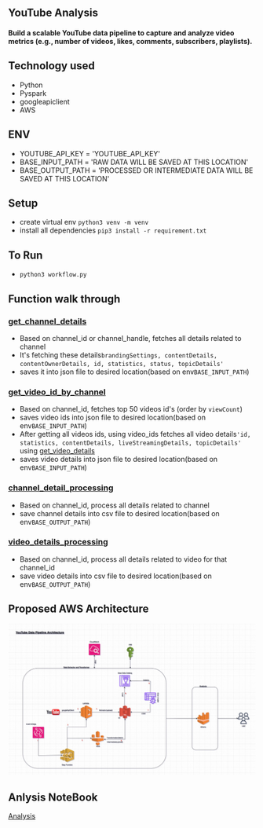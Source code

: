 ## YouTube Analysis
#### Build a scalable YouTube data pipeline to capture and analyze video metrics (e.g., number of videos, likes, comments, subscribers, playlists).
## Technology used
- Python
- Pyspark
- googleapiclient
- AWS
## ENV
- YOUTUBE_API_KEY = 'YOUTUBE_API_KEY'
- BASE_INPUT_PATH = 'RAW DATA WILL BE SAVED AT THIS LOCATION' 
- BASE_OUTPUT_PATH = 'PROCESSED OR INTERMEDIATE DATA WILL BE SAVED AT THIS LOCATION'
## Setup
- create virtual env `python3 venv -m venv`
- install all dependencies `pip3 install -r requirement.txt`
## To Run
- `python3 workflow.py`
## Function walk through
### [get_channel_details](https://github.com/devendra631997/YouTube_analysis/blob/458be49070ccf73b380476be3995c5010a74b17c/src/extractor/details.py#L7)
- Based on channel_id or channel_handle, fetches all details related to channel
- It's fetching these details`brandingSettings, contentDetails, contentOwnerDetails, id, statistics, status, topicDetails'`
- saves it into json file to desired location(based on env`BASE_INPUT_PATH`)
### [get_video_id_by_channel](https://github.com/devendra631997/YouTube_analysis/blob/458be49070ccf73b380476be3995c5010a74b17c/src/extractor/details.py#L26)
- Based on channel_id, fetches top 50 videos id's (order by `viewCount`)
- saves video ids into json file to desired location(based on env`BASE_INPUT_PATH`)
- After getting all videos ids, using video_ids fetches all video details`'id, statistics, contentDetails, liveStreamingDetails, topicDetails'` using [get_video_details](https://github.com/devendra631997/YouTube_analysis/blob/458be49070ccf73b380476be3995c5010a74b17c/src/extractor/details.py#L45C5-L45C22) 
- saves video details into json file to desired location(based on env`BASE_INPUT_PATH`)
### [channel_detail_processing](https://github.com/devendra631997/YouTube_analysis/blob/458be49070ccf73b380476be3995c5010a74b17c/src/intermediate/processing.py#L14)
- Based on channel_id, process all details related to channel
- save channel details into csv file to desired location(based on env`BASE_OUTPUT_PATH`) 
### [video_details_processing](https://github.com/devendra631997/YouTube_analysis/blob/458be49070ccf73b380476be3995c5010a74b17c/src/intermediate/processing.py#L34)
- Based on channel_id, process all details related to video for that channel_id
- save video details into csv file to desired location(based on env`BASE_OUTPUT_PATH`)

## Proposed AWS Architecture
![Architecture](https://github.com/devendra631997/YouTube_analysis/blob/main/docs/aws.jpg "Title")

## Anlysis NoteBook
[Analysis](https://github.com/devendra631997/YouTube_analysis/blob/main/view_analysis/analysis.ipynb)